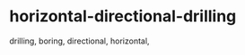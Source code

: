 horizontal-directional-drilling
===============================

drilling, boring, directional, horizontal, 
